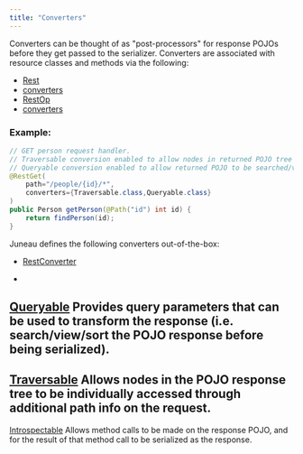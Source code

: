 ```yaml
---
title: "Converters"
---
```


Converters can be thought of as "post-processors" for response POJOs before they get passed to the serializer.
Converters are associated with resource classes and methods via the following:
- [Rest](../apidocs/org/apache/juneau/rest/annotation/Rest.html)
- [converters](../apidocs/org/apache/juneau/rest/annotation/Rest.html#converters())
- [RestOp](../apidocs/org/apache/juneau/rest/annotation/RestOp.html)
- [converters](../apidocs/org/apache/juneau/rest/annotation/RestOp.html#converters())

### Example:


```java
// GET person request handler.
// Traversable conversion enabled to allow nodes in returned POJO tree to be addressed.
// Queryable conversion enabled to allow returned POJO to be searched/viewed/sorted.
@RestGet(
    path="/people/{id}/*",
    converters={Traversable.class,Queryable.class}
)
public Person getPerson(@Path("id") int id) {
    return findPerson(id);
}
```


Juneau defines the following converters out-of-the-box:
- [RestConverter](../apidocs/org/apache/juneau/rest/converter/RestConverter.html)

-
[Queryable](../apidocs/org/apache/juneau/rest/converter/Queryable.html)
Provides query parameters that can be used to transform the response (i.e. search/view/sort the
POJO response before being serialized).
-
[Traversable](../apidocs/org/apache/juneau/rest/converter/Traversable.html)
Allows nodes in the POJO response tree to be individually accessed through additional path info on
the request.
-
[Introspectable](../apidocs/org/apache/juneau/rest/converter/Introspectable.html)
Allows method calls to be made on the response POJO, and for the result of that method call to be
serialized as the response.
